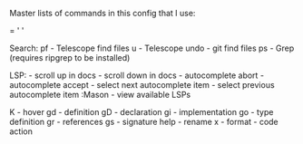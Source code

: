 Master lists of commands in this config that I use:

<leader> = ' '

Search:
<leader>pf - Telescope find files
<leader>u - Telescope undo
<C-p> - git find files
<leader>ps - Grep (requires ripgrep to be installed)

LSP:
<C-u> - scroll up in docs
<C-d> - scroll down in docs
<C-e> - autocomplete abort
<C-y> - autocomplete accept
<Tab> - select next autocomplete item
<S-Tab> - select previous autocomplete item
:Mason - view available LSPs

K - hover 
gd - definition
gD - declaration
gi - implementation
go - type definition
gr - references
gs - signature help
<F2> - rename
x - format
<F4> - code action
